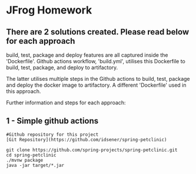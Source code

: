 # JFrog Homework 


## There are 2 solutions created. Please read below for each approach 
build, test, package and deploy features are all captured inside the 'Dockerfile'. Github actions workflow, 'build.yml', utilises this Dockerfile to build, test, package, and deploy
to artifactory.

The latter utilises multiple steps in the Github actions to build, test, package and deploy the docker image to artifactory. A different 'Dockerfile' used in this approach.

Further information and steps for each approach:

## 1 - Simple github actions
```
#Github repository for this project
[Git Repository](https://github.com/idsener/spring-petclinic)

```


```
git clone https://github.com/spring-projects/spring-petclinic.git
cd spring-petclinic
./mvnw package
java -jar target/*.jar
```
